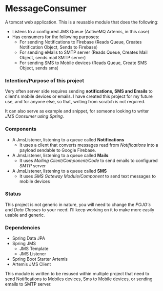 # MessageConsumer
A tomcat web application.
This is a reusable module that does the following:
- Listens to a configured JMS Queue (ActiveMQ Artemis, in this case)
- Has consumers for the following purposes:
   - For sending Notifications to Firebase (Reads Queue, Creates Notification Object, Sends to Firebase)
   - For sending eMails to SMTP server (Reads Queue, Creates Mail Object, sends mail SMTP server)
   - For sending SMS to Mobile devices (Reads Queue, Create SMS Object, sends sms)

### Intention/Purpose of this project
Very often server side requires sending **notifications, SMS and Emails** to client's mobile devices or emails. I have created this project for my future use, and for anyone else, so that, writing from scratch is not required.

It can also serve as example and snippet, for someone looking to writer *JMS Consumer using Spring*.

### Components
- A JmsListener, listening to a queue called **Notifications**
  - It uses a client that converts messages read from *Notifications* into a payload sendable to Google Firebase.
- A JmsListener, listening to a queue called **Mails**
  - It uses *Mailing Client/Component/Code* to send emails to configured *SMTP* server
- A JmsListener, listening to a queue called **SMS**
  - It uses *SMS Gateway Module/Component* to send text messages to mobile devices

### Status
This project is not generic in nature, you will need to change the *POJO's* and *Data Classes* to your need. I'll keep working on it to make more easily usable and generic.

### Dependencies
- Spring Data JPA
- Spring JMS
   - JMS Template
   - JMS Listener
- Spring Boot Starter Artemis
- Artemis JMS Client

This module is written to be resused within multiple project that need to send Notifications to Mobiles devices, Sms to Mobile devices, or sending emails to SMTP server.
